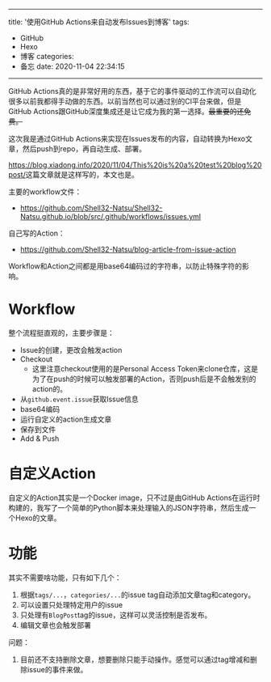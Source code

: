 
---
title: '使用GitHub Actions来自动发布Issues到博客'
tags:
- GitHub
- Hexo
- 博客
categories:
- 备忘
date: 2020-11-04 22:34:15
---

GitHub Actions真的是非常好用的东西，基于它的事件驱动的工作流可以自动化很多以前我都得手动做的东西。以前当然也可以通过别的CI平台来做，但是GitHub Actions跟GitHub深度集成还是让它成为我的第一选择。~~最重要的还免费。~~

这次我是通过GitHub Actions来实现在Issues发布的内容，自动转换为Hexo文章，然后push到repo，再自动生成、部署。

<https://blog.xiadong.info/2020/11/04/This%20is%20a%20test%20blog%20post/>这篇文章就是这样写的，本文也是。

<!-- more -->

主要的workflow文件：
 - <https://github.com/Shell32-Natsu/Shell32-Natsu.github.io/blob/src/.github/workflows/issues.yml>

自己写的Action：
 - <https://github.com/Shell32-Natsu/blog-article-from-issue-action>

Workflow和Action之间都是用base64编码过的字符串，以防止特殊字符的影响。

# Workflow

整个流程挺直观的，主要步骤是：

 - Issue的创建，更改会触发action
 - Checkout
 	- 这里注意checkout使用的是Personal Access Token来clone仓库，这是为了在push的时候可以触发部署的Action，否则push后是不会触发别的action的。
 - 从`github.event.issue`获取Issue信息
 - base64编码
 - 运行自定义的action生成文章
 - 保存到文件
 - Add & Push

# 自定义Action

自定义的Action其实是一个Docker image，只不过是由GitHub Actions在运行时构建的，我写了一个简单的Python脚本来处理输入的JSON字符串，然后生成一个Hexo的文章。

# 功能

其实不需要啥功能，只有如下几个：

1. 根据`tags/...`，`categories/...`的issue tag自动添加文章tag和category。
2. 可以设置只处理特定用户的issue
3. 只处理有`BlogPost`tag的issue，这样可以灵活控制是否发布。
4. 编辑文章也会触发部署

问题：
1. 目前还不支持删除文章，想要删除只能手动操作。感觉可以通过tag增减和删除issue的事件来做。

